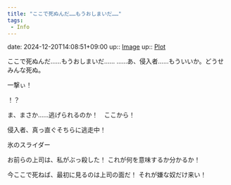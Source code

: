 ```yaml
---
title: "ここで死ぬんだ……もうおしまいだ……"
tags:
 - Info
---
```


date: 2024-12-20T14:08:51+09:00
up:: [Image](Bar/Novel/Topics/Image.md)
up:: [Plot](Bar/Novel/Chaos/Plot.md)

ここで死ぬんだ……もうおしまいだ……
……あ、侵入者……もういいか。どうせみんな死ぬ。

一撃ぃ！

！？

ま、まさか……逃げられるのか！　ここから！

侵入者、真っ直ぐそちらに逃走中！

氷のスライダー


お前らの上司は、私がぶっ殺した！
これが何を意味するか分かるか！

今ここで死ねば、最初に見るのは上司の面だ！
それが嫌な奴だけ来い！

